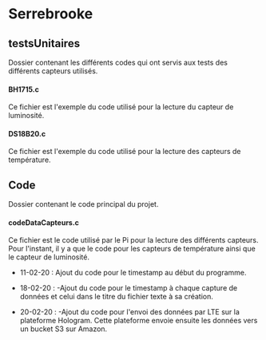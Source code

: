 # Serrebrooke

## testsUnitaires
Dossier contenant les différents codes qui ont servis aux tests des différents capteurs utilisés.
#### BH1715.c
Ce fichier est l'exemple du code utilisé pour la lecture du capteur de luminosité.
#### DS18B20.c
Ce fichier est l'exemple du code utilisé pour la lecture des capteurs de température.

## Code
Dossier contenant le code principal du projet.
#### codeDataCapteurs.c
Ce fichier est le code utilisé par le Pi pour la lecture des différents capteurs. Pour l'instant, il y a que le code pour les capteurs de température ainsi que le capteur de luminosité.

* 11-02-20 : Ajout du code pour le timestamp au début du programme.

* 18-02-20 : -Ajout du code pour le timestamp à chaque capture de données et celui dans le titre du fichier texte à sa création.

* 20-02-20 : -Ajout du code pour l'envoi des données par LTE sur la plateforme Hologram. Cette plateforme envoie ensuite les données vers un bucket S3 sur Amazon.
